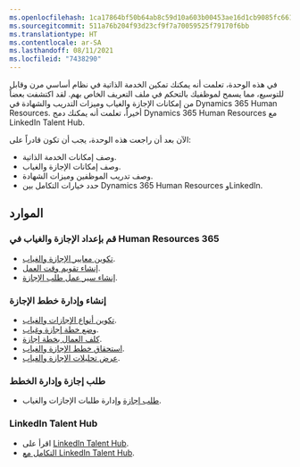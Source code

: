 ```yaml
---
ms.openlocfilehash: 1ca17864bf50b64ab8c59d10a603b00453ae16d1cb9085fc66146804e5c30f4c
ms.sourcegitcommit: 511a76b204f93d23cf9f7a70059525f79170f6bb
ms.translationtype: HT
ms.contentlocale: ar-SA
ms.lasthandoff: 08/11/2021
ms.locfileid: "7438290"
---
```

في هذه الوحدة، تعلمت أنه يمكنك تمكين الخدمة الذاتية في نظام أساسي مرن وقابل للتوسيع، مما يسمح لموظفيك بالتحكم في ملف التعريف الخاص بهم. لقد اكتشفت بعضاً من إمكانات الإجازة والغياب وميزات التدريب والشهادة في Dynamics 365 Human Resources. أخيراً، تعلمت أنه يمكنك دمج Dynamics 365 Human Resources مع LinkedIn Talent Hub.

الآن بعد أن راجعت هذه الوحدة، يجب أن تكون قادراً على:

 -  وصف إمكانات الخدمة الذاتية.
 -  وصف إمكانات الإجازة والغياب.
 -  وصف تدريب الموظفين وميزات الشهادة.
 -  حدد خيارات التكامل بين Dynamics 365 Human Resources وLinkedIn.

## <a name="resources"></a>الموارد

### <a name="set-up-leave-and-absence-in-human-resources-365"></a>قم بإعداد الإجازة والغياب في Human Resources 365

 -  [تكوين معايير الإجازة والغياب](/dynamics365/human-resources/hr-leave-and-absence-parameters).
 -  [إنشاء تقويم وقت العمل](/dynamics365/human-resources/hr-leave-and-absence-working-time-calendar).
 -  [إنشاء سير عمل طلب الإجازة](/dynamics365/human-resources/hr-leave-and-absence-workflow).

### <a name="create-and-manage-leave-plans"></a>إنشاء وإدارة خطط الإجازة

 -  [تكوين أنواع الإجازات والغياب](/dynamics365/human-resources/hr-leave-and-absence-types).
 -  [وضع خطة إجازة وغياب](/dynamics365/human-resources/hr-leave-and-absence-plans).
 -  [كلف العمال بخطة إجازة](/dynamics365/human-resources/hr-leave-and-absence-enroll).
 -  [استحقاق خطط الإجازة والغياب](/dynamics365/human-resources/hr-leave-and-absence-accrue).
 -  [عرض تحليلات الإجازة والغياب](/dynamics365/human-resources/hr-leave-and-absence-analytics).

### <a name="request-time-off-and-manage-plans"></a>طلب إجازة وإدارة الخطط

 -  [طلب إجازة](/dynamics365/human-resources/hr-employee-self-service-request-time-off) وإدارة طلبات الإجازات والغياب.

### <a name="linkedin-talent-hub"></a>LinkedIn Talent Hub

 -  اقرأ على [LinkedIn Talent Hub](https://business.linkedin.com/talent-solutions/talent-hub).
 -  [التكامل مع LinkedIn Talent Hub](/dynamics365/human-resources/hr-admin-integration-linkedin).
